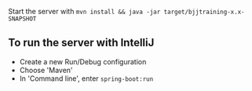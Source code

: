Start the server with
`mvn install && java -jar target/bjjtraining-x.x-SNAPSHOT`

## To run the server with IntelliJ
- Create a new Run/Debug configuration
- Choose 'Maven'
- In 'Command line', enter `spring-boot:run`